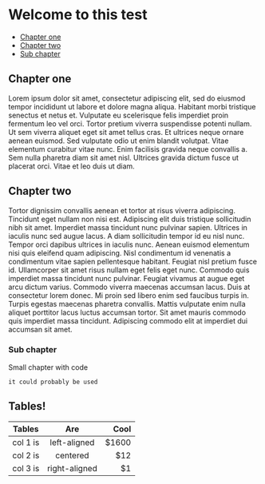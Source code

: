 # Welcome to this test

* [Chapter one](#chapter-one)
* [Chapter two](#chapter-two)
* [Sub chapter](#sub-chapter)

## Chapter one

Lorem ipsum dolor sit amet, consectetur adipiscing elit, sed do eiusmod tempor incididunt ut labore et dolore magna aliqua. Habitant morbi tristique senectus et netus et. Vulputate eu scelerisque felis imperdiet proin fermentum leo vel orci. Tortor pretium viverra suspendisse potenti nullam. Ut sem viverra aliquet eget sit amet tellus cras. Et ultrices neque ornare aenean euismod. Sed vulputate odio ut enim blandit volutpat. Vitae elementum curabitur vitae nunc. Enim facilisis gravida neque convallis a. Sem nulla pharetra diam sit amet nisl. Ultrices gravida dictum fusce ut placerat orci. Vitae et leo duis ut diam.

## Chapter two

Tortor dignissim convallis aenean et tortor at risus viverra adipiscing. Tincidunt eget nullam non nisi est. Adipiscing elit duis tristique sollicitudin nibh sit amet. Imperdiet massa tincidunt nunc pulvinar sapien. Ultrices in iaculis nunc sed augue lacus. A diam sollicitudin tempor id eu nisl nunc. Tempor orci dapibus ultrices in iaculis nunc. Aenean euismod elementum nisi quis eleifend quam adipiscing. Nisl condimentum id venenatis a condimentum vitae sapien pellentesque habitant. Feugiat nisl pretium fusce id. Ullamcorper sit amet risus nullam eget felis eget nunc. Commodo quis imperdiet massa tincidunt nunc pulvinar. Feugiat vivamus at augue eget arcu dictum varius. Commodo viverra maecenas accumsan lacus. Duis at consectetur lorem donec. Mi proin sed libero enim sed faucibus turpis in. Turpis egestas maecenas pharetra convallis. Mattis vulputate enim nulla aliquet porttitor lacus luctus accumsan tortor. Sit amet mauris commodo quis imperdiet massa tincidunt. Adipiscing commodo elit at imperdiet dui accumsan sit amet.

### Sub chapter

Small chapter with code
```
it could probably be used
```

## Tables!

| Tables   |      Are      |  Cool |
|----------|:-------------:|------:|
| col 1 is |  left-aligned | $1600 |
| col 2 is |    centered   |   $12 |
| col 3 is | right-aligned |    $1 |

